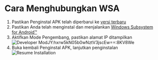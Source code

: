 # Cara Menghubungkan WSA
1. Pastikan Penginstal APK telah diperbarui ke [versi terbaru](https://www.microsoft.com/store/productId/9P2JFQ43FPPG "APK Installer")
2. Pastikan Anda telah menginstal dan menjalankan [Windows Subsystem for Android™](https://www.microsoft.com/store/productId/9P3395VX91NR)
3. Aktifkan Mode Pengembang, pastikan alamat IP ditampilkan![Developer ModJY:hxrw5kN05b0wNztV3jscEw==:8KV8We](https://raw.githubusercontent.com/Paving-Base/APK-Installer/screenshots/Documents/Tutorials/How%20To%20Connect%20WSA/Images/Snipaste_2022-10-02_19-02-09.png)
4. Buka kembali Penginstal APK, lanjutkan penginstalan![Resume Installation](https://raw.githubusercontent.com/Paving-Base/APK-Installer/screenshots/Documents/Tutorials/How%20To%20Connect%20WSA/Images/Snipaste_2022-10-02_17-34-04.png)
